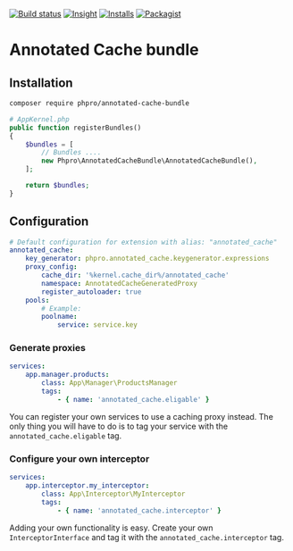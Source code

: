 [![Build status](https://api.travis-ci.org/phpro/annotated-cache-bundle.svg)](http://travis-ci.org/phpro/annotated-cache-bundle)
[![Insight](https://img.shields.io/sensiolabs/i/042d537e-9bc2-4dd7-b9d8-f165a5f5039f.svg)](https://insight.sensiolabs.com/projects/042d537e-9bc2-4dd7-b9d8-f165a5f5039f)
[![Installs](https://img.shields.io/packagist/dt/phpro/annotated-cache-bundle.svg)](https://packagist.org/packages/phpro/annotated-cache-bundle/stats)
[![Packagist](https://img.shields.io/packagist/v/phpro/annotated-cache-bundle.svg)](https://packagist.org/packages/phpro/annotated-cache-bundle)

# Annotated Cache bundle

## Installation

```sh
composer require phpro/annotated-cache-bundle
```

```php
# AppKernel.php
public function registerBundles()
{
    $bundles = [
        // Bundles ....
        new Phpro\AnnotatedCacheBundle\AnnotatedCacheBundle(),
    ];

    return $bundles;
}
```

## Configuration

```yaml
# Default configuration for extension with alias: "annotated_cache"
annotated_cache:
    key_generator: phpro.annotated_cache.keygenerator.expressions
    proxy_config:
        cache_dir: '%kernel.cache_dir%/annotated_cache'
        namespace: AnnotatedCacheGeneratedProxy
        register_autoloader: true
    pools:
        # Example:
        poolname:
            service: service.key
```

### Generate proxies
```yaml
services:
    app.manager.products:
        class: App\Manager\ProductsManager
        tags:
            - { name: 'annotated_cache.eligable' }
```

You can register your own services to use a caching proxy instead. 
 The only thing you will have to do is to tag your service with the `annotated_cache.eligable` tag.


### Configure your own interceptor
```yaml
services:
    app.interceptor.my_interceptor:
        class: App\Interceptor\MyInterceptor
        tags:
            - { name: 'annotated_cache.interceptor' }
```

Adding your own functionality is easy. 
 Create your own `InterceptorInterface` and tag it with the `annotated_cache.interceptor` tag.
